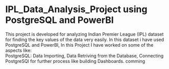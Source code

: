 # IPL_Data_Analysis_Project using PostgreSQL and PowerBI
This project is developed for analyzing Indian Premier League (IPL) dataset for finding the key values of the data very easily.
In this dataset i have used PostgreSQL and PowerBI, In this Project I have worked on some of the aspects like:                                                       
PostgreSQL: Data Importing, Data Retriving from the Database, Connecting PostgreSQl for further process like building Dashboards.
comming
 
 

